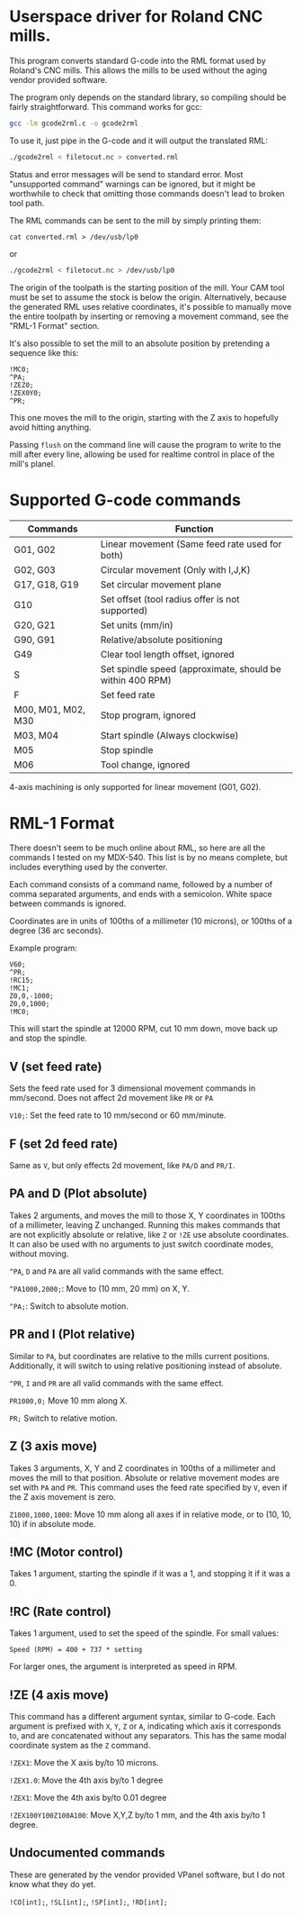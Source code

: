 # Userspace driver for Roland CNC mills.

This program converts standard G-code into the RML format used by Roland's CNC mills.
This allows the mills to be used without the aging vendor provided software.

The program only depends on the standard library, so compiling should be fairly straightforward.
This command works for gcc:

```sh
gcc -lm gcode2rml.c -o gcode2rml
```

To use it, just pipe in the G-code and it will output the translated RML:

```sh
./gcode2rml < filetocut.nc > converted.rml
```

Status and error messages will be send to standard error.
Most "unsupported command" warnings can be ignored, but it might be worthwhile to check that omitting those commands doesn't lead to broken tool path.

The RML commands can be sent to the mill by simply printing them:

```
cat converted.rml > /dev/usb/lp0
```

or 

```sh
./gcode2rml < filetocut.nc > /dev/usb/lp0
```

The origin of the toolpath is the starting position of the mill.
Your CAM tool must be set to assume the stock is below the origin.
Alternatively, because the generated RML uses relative coordinates, it's possible to manually move the entire toolpath by inserting or removing a movement command, see the "RML-1 Format" section.

It's also possible to set the mill to an absolute position by pretending a sequence like this:

```
!MC0;
^PA;
!ZEZ0;
!ZEX0Y0;
^PR;
```

This one moves the mill to the origin, starting with the Z axis to hopefully avoid hitting anything.

Passing `flush` on the command line will cause the program to write to the mill after every line, allowing be used for realtime control in place of the mill's planel.

# Supported G-code commands

|Commands|Function|
|-|-|
|G01, G02|Linear movement (Same feed rate used for both)|
|G02, G03|Circular movement (Only with I,J,K)|
|G17, G18, G19|Set circular movement plane|
|G10|Set offset (tool radius offer is not supported)|
|G20, G21|Set units (mm/in)|
|G90, G91|Relative/absolute positioning|
|G49|Clear tool length offset, ignored|
|S|Set spindle speed (approximate, should be within 400 RPM)|
|F|Set feed rate|
|M00, M01, M02, M30|Stop program, ignored|
|M03, M04|Start spindle (Always clockwise)|
|M05|Stop spindle|
|M06|Tool change, ignored|

4-axis machining is only supported for linear movement (G01, G02).

# RML-1 Format

There doesn't seem to be much online about RML, so here are all the commands I tested on my MDX-540.
This list is by no means complete, but includes everything used by the converter.

Each command consists of a command name, followed by a number of comma separated arguments, and ends with a semicolon.
White space between commands is ignored.

Coordinates are in units of 100ths of a millimeter (10 microns), or 100ths of a degree (36 arc seconds). 

Example program:

```
V60;
^PR;
!RC15;
!MC1;
Z0,0,-1000;
Z0,0,1000;
!MC0;
```

This will start the spindle at 12000 RPM, cut 10 mm down, move back up and stop the spindle.

## V (set feed rate)

Sets the feed rate used for 3 dimensional movement commands in mm/second.
Does not affect 2d movement like `PR` or `PA`

`V10;`: Set the feed rate to 10 mm/second or 60 mm/minute.

## F (set 2d feed rate)

Same as `V`, but only effects 2d movement, like `PA/D` and `PR/I`.

## PA and D (Plot absolute)

Takes 2 arguments, and moves the mill to those X, Y coordinates in 100ths of a millimeter, leaving Z unchanged.
Running this makes commands that are not explicitly absolute or relative, like `Z` or `!ZE` use absolute coordinates.
It can also be used with no arguments to just switch coordinate modes, without moving.

`^PA`, `D` and `PA` are all valid commands with the same effect.

`^PA1000,2000;`: Move to (10 mm, 20 mm) on X, Y.

`^PA;`: Switch to absolute motion.

## PR and I (Plot relative)

Similar to `PA`, but coordinates are relative to the mills current positions.
Additionally, it will switch to using relative positioning instead of absolute.

`^PR`, `I` and `PR` are all valid commands with the same effect.

`PR1000,0;` Move 10 mm along  X.

`PR;` Switch to relative motion.

## Z (3 axis move)

Takes 3 arguments, X, Y and Z coordinates in 100ths of a millimeter and moves the mill to that position.
Absolute or relative movement modes are set with `PA` and `PR`.
This command uses the feed rate specified by `V`, even if the Z axis movement is zero.

`Z1000,1000,1000`: Move 10 mm along all axes if in relative mode, or to (10, 10, 10) if in absolute mode.

## !MC (Motor control)

Takes 1 argument, starting the spindle if it was a 1, and stopping it if it was a 0.

## !RC (Rate control)

Takes 1 argument, used to set the speed of the spindle. For small values:

```
Speed (RPM) = 400 + 737 * setting
```

For larger ones, the argument is interpreted as speed in RPM.

## !ZE (4 axis move)

This command has a different argument syntax, similar to G-code.
Each argument is prefixed with `X`, `Y`, `Z` or `A`, indicating which axis it corresponds to, and are concatenated without any separators.
This has the same modal coordinate system as the `Z` command.


`!ZEX1`: Move the X axis by/to 10 microns.

`!ZEX1.0`: Move the 4th axis by/to 1 degree

`!ZEX1`: Move the 4th axis by/to 0.01 degree

`!ZEX100Y100Z100A100`: Move X,Y,Z by/to 1 mm, and the 4th axis by/to 1 degree.

## Undocumented commands

These are generated by the vendor provided VPanel software, but I do not know what they do yet.

`!CO[int];`, `!SL[int];`, `!SP[int];`, `!RD[int];`
